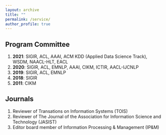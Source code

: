 ```yaml
---
layout: archive
title: ""
permalink: /service/
author_profile: true
---
```



## Program Committee

1. **2021**: SIGIR, ACL, AAAI, ACM KDD (Applied Data Science Track), WSDM, NAACL-HLT, EACL
2. **2020**: SIGIR, ACL, EMNLP, AAAI, CIKM, ICTIR, AACL-IJCNLP
3. **2019**: SIGIR, ACL, EMNLP
4. **2018**: SIGIR
5. **2011**: CIKM

## Journals

1. Reviewer of Transations on Information Systems (TOIS)
2. Reviewer of The Journal of the Association for Information Science and Technology (JASIST) 
3. Editor board member of Information Processing & Management (IP&M)
